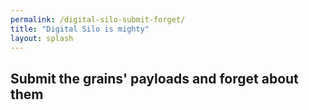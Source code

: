 ```yaml
---
permalink: /digital-silo-submit-forget/
title: "Digital Silo is mighty"
layout: splash
---
```


## Submit the grains' payloads and forget about them